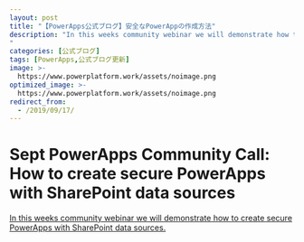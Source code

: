 ```yaml
---
layout: post
title: "【PowerApps公式ブログ】安全なPowerAppの作成方法"
description: "In this weeks community webinar we will demonstrate how to create secure PowerApps with SharePoint data sources. 
"
categories: [公式ブログ]
tags: [PowerApps,公式ブログ更新]
image: >-
  https://www.powerplatform.work/assets/noimage.png
optimized_image: >-
  https://www.powerplatform.work/assets/noimage.png
redirect_from:
  - /2019/09/17/
---
```


# Sept PowerApps Community Call: How to create secure PowerApps with SharePoint data sources

[In this weeks community webinar we will demonstrate how to create secure PowerApps with SharePoint data sources. 
](https://powerapps.microsoft.com/ja-jp/blog/sept-powerapps-community-call-how-to-create-secure-powerapps-with-sharepoint-data-sources/)
